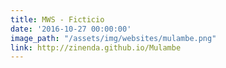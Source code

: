 ```yaml
---
title: MWS - Ficticio
date: '2016-10-27 00:00:00'
image_path: "/assets/img/websites/mulambe.png"
link: http://zinenda.github.io/Mulambe
---
```

